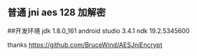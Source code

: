 ## 普通 jni aes 128 加解密
##开发环境
jdk 1.8.0_161
android studio 3.4.1
ndk 19.2.5345600

thanks https://github.com/BruceWind/AESJniEncrypt